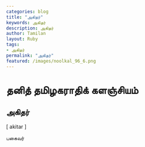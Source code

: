 ```yaml
---  
categories: blog  
title: "அகிதர்"
keywords: அகிதர்  
description: அகிதர்
author: Tamilan  
layout: Ruby  
tags:     
- அகிதர்
permalink: "அகிதர்"  
featured: /images/noolkal_96_6.png  
--- 
```

# தனித் தமிழகராதிக் களஞ்சியம்
## அகிதர்

[ akitar ]  
  
பகைவர்